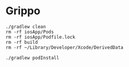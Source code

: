 # Grippo

```
./gradlew clean      
rm -rf iosApp/Pods
rm -rf iosApp/Podfile.lock
rm -rf build
rm -rf ~/Library/Developer/Xcode/DerivedData

```

```agsl
./gradlew podInstall
```